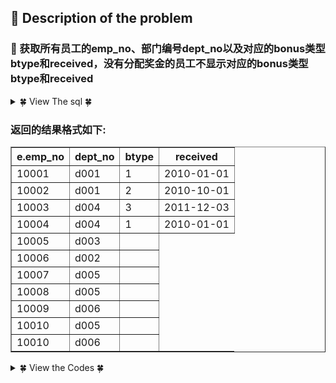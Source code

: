## &#128044; Description of the problem


### &#127800; 获取所有员工的emp_no、部门编号dept_no以及对应的bonus类型btype和received，没有分配奖金的员工不显示对应的bonus类型btype和received

<details>
<summary>&#127808; View The sql &#127808;</summary>
  
```sql
 CREATE TABLE `dept_emp` (
`emp_no` int(11) NOT NULL,
`dept_no` char(4) NOT NULL,
`from_date` date NOT NULL,
`to_date` date NOT NULL,
PRIMARY KEY (`emp_no`,`dept_no`));

CREATE TABLE `emp_bonus`(
emp_no int(11) NOT NULL,
received datetime NOT NULL,
btype smallint(5) NOT NULL);

CREATE TABLE `employees` (
`emp_no` int(11) NOT NULL,
`birth_date` date NOT NULL,
`first_name` varchar(14) NOT NULL,
`last_name` varchar(16) NOT NULL,
`gender` char(1) NOT NULL,
`hire_date` date NOT NULL,
PRIMARY KEY (`emp_no`));
```
</details>

### 返回的结果格式如下:

<table align="center" border="1" cellpadding="2" cellspacing="0">  <tbody>   <tr>    <th>     e.emp_no    </th>    <th>     dept_no    </th>    <th>     btype    </th>    <th>     received    </th>   </tr>  </tbody>  <tbody>   <tr>    <td>     10001    </td>    <td>     d001    </td>    <td>     1    </td>    <td>     2010-01-01    </td>   </tr>   <tr>    <td>     10002    </td>    <td>     d001    </td>    <td>     2    </td>    <td>     2010-10-01    </td>   </tr>   <tr>    <td>     10003    </td>    <td>     d004    </td>    <td>     3    </td>    <td>     2011-12-03    </td>   </tr>   <tr>    <td>     10004    </td>    <td>     d004    </td>    <td>     1    </td>    <td>     2010-01-01    </td>   </tr>   <tr>    <td>     10005    </td>    <td>     d003    </td>    <td>    </td>   </tr>   <tr>    <td>     10006    </td>    <td>     d002    </td>    <td>    </td>   </tr>   <tr>    <td>     10007    </td>    <td>     d005    </td>    <td>    </td>   </tr>   <tr>    <td>     10008    </td>    <td>     d005    </td>    <td>    </td>   </tr>   <tr>    <td>     10009    </td>    <td>     d006    </td>    <td>    </td>   </tr>   <tr>    <td>     10010    </td>    <td>     d005    </td>    <td>    </td>   </tr>   <tr>    <td>     10010    </td>    <td>     d006    </td>    <td>    </td>   </tr>  </tbody> </table>

<details>
<summary>&#127808; View the Codes &#127808;</summary>
  

```sql
SELECT e.emp_no, d.dept_no, b.btype, b.received
FROM employees e 

JOIN dept_emp d ON e.emp_no = d.emp_no

LEFT JOIN emp_bonus b ON e.emp_no = b.emp_no
```
</details>

